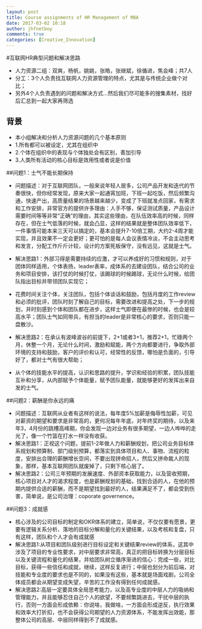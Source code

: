 ```yaml
---
layout: post
title: Course assignments of HR Management of MBA
date: 2017-03-02 10:18
author: jhfnetboy
comments: true
categories: [Creative_Innovation]
---
```

#互联网HR典型问题和解决思路
+ 人力资源二组：双爽，杨帆，姚姚，张皓，张继斌，徐循进，焦会峰；共7人
+ 分工：3个人负责找互联网人力资源管理的特点，尤其是与传统企业做个对比；
+ 另外4个人负责遇到的问题和解决方式…然后我们尽可能多的搜集素材，找好后汇总到一起大家再筛选

## 背景
+ 本小组解决和分析人力资源问题的几个基本原则
+ 1.所有都可以被设定，尤其在组织中
+ 2.个体在组织中的表现与个体独处会有区别，善加引导
+ 3.人类所有活动的核心目标是效用性或者说是价值

##问题1：士气不能长期保持
+ 问题描述：对于互联网团队，一般来说年轻人居多，公司产品开发和迭代的节奏很快，但你经常发现，原来大家一起通宵加班，下班一起吃饭，然后频繁沟通，快速产出，高质量结果的场景越来越少，变成了下班就准点回家，有需求和工作安排，非常官方的提供许多理由：人手不够，保证测试质量，产品设计需要时间等等非常“正确”的理由，其实这些理由，在队伍效率高的时候，同样存在，但在士气低落的时候，就会凸显，这样的结果就是整体团队效率低下，一件事情可能本来三天可以搞定的，基本会提升7-10倍工期，大约2-4周才能实现，并且效果不一定会更好；更可怕的是每人会议表情冷淡，不会主动思考和发言，分配工作斤斤计较，设计的方案死板保守，没有远见，这就是士气。
+ 解决思路1：外部习得是需要持续的应激，才可以养成好的习惯和规则，对于团体同样适用，个体表扬，leader表率，成体系的去建设团队，结合公司的业务和项目安排，该打仗的时候打仗，该踢球的时候踢球，无论什么时候，给团队指出目标并带领团队实现它；
+ 花费时间关注个体，关注团队，包括个体谈话和鼓励，包括月度的工作review和必须的批评，团队时刻了解自己的目标，需要改进和提高之处，下一步的规划，并时刻感到个体和团队都在进步，这样士气即便在最惨的时候，也会是较高水平；团队士气如同带兵，有担当的leader是非常核心的要求，否则只能一盘散沙。

+ 解决思路2：在承认有波峰波谷的前提下，2+1或者3+1，推荐2+1，忙碌两个月，休整一个月，无论什么时间，激励和赋能，两个方向都要进行，争取外部环境的支持和鼓励，客户的评价和认可，经常性的反馈，哪怕是负面的，引导好了，都对士气有很大帮助；
+ 从个体的技能水平的提高，认识和思路的提升，学识和经验的积累，团队技能互补和分享，从内部赋予个体能量，赋予团队能量，就能够更好的发挥出来自发的士气。


##问题2：薪酬是你永远的痛
+ 问题描述：互联网从业者有这样的说法，每年度5%加薪是侮辱性加薪，可见对薪资的期望和要求是非常高的，更何况每年年底，对年终奖的期待，以及来年3，4月份的跳槽高峰期，你会发现一边对业务有很多期望，一边人哗哗的走光了，像一个竹篮在打水一样没有收获。
+ 解决思路1：正视这个问题，提前1-2年做人力和薪酬规划，把公司业务目标体系规划和预算制、部门级别预算，都落实到具体项目和人、事物、流程的粒度，安排出合理的薪酬增长空间，不要出现拼命招人，然后又拼命裁人的现象，那样，基本互联网团队就废掉了，只剩下核心层了。
+ 解决思路2：公司三年预期的发展速度、外部资本获取能力，以及营收预期，核心项目对人才的渴求程度，也是薪酬规划的基础，找到合适的人，在他的预期内提供合适的薪酬，而不是期望找到最好的人，结果满足不了，都会受到伤害，简单说，是公司治理：coporate governence。

##问题3：成就感
+ 核心涉及的公司目标的制定和OKR体系的建立，简单说，不仅仅要有愿景，更要有逻辑关系分析、落地的目标分解和量化的关键结果，以及考核和复盘，只有这样，团队和个人才会有成就感
+ 解决思路1:从项目和团队级别进行目标设定和关键结果review的体系，这其中涉及了项目的专业性要求，对中层要求非常高，真正的把目标转换为分层目标以及关键流程和量化的结果，并给团队树立循序渐进的信心：完成一些，对比目标，获得一些信任和成就，继续，这样反复进行；中层也划分为前后端，对技能和专业度的要求也是不同的，如果没有这些，基本就是场面戏剧，公司全体成员都会从期望变成失望，辛苦的工作没有得到任何成就感。
+ 解决思路2:高层一定要具体全局思考能力，以及高专业度的中层人力的吸纳和管理能力，并且能够忍住自己个人的欲望，不要频繁跳进去，干扰中层的执行，否则一方面会形成依赖：你说啥，我做啥，一方面会形成逆反，执行效果和效率大打折扣，也不会获得公司期望的人力资源体系，不能发挥出效能，那整体公司的高层、中层同样得到不了成就感。
